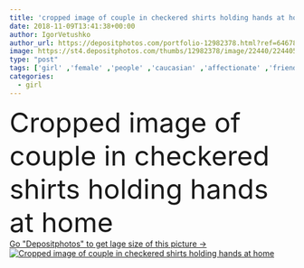 ```yaml
---
title: 'cropped image of couple in checkered shirts holding hands at home'
date: 2018-11-09T13:41:38+00:00
author: IgorVetushko
author_url: https://depositphotos.com/portfolio-12982378.html?ref=64678756
image: https://st4.depositphotos.com/thumbs/12982378/image/22440/224405112/api_thumb_450.jpg?forcejpeg=true
type: "post"
tags: ['girl' ,'female' ,'people' ,'caucasian' ,'affectionate' ,'friendship' ,'male' ,'man' ,'crop' ,'home' ,'couple' ,'woman' ,'together' ,'togetherness' ,'indoors' ,'attractive' ,'apartment' ,'handsome' ,'closeness' ,'relationship' ,'checkered' ,'boyfriend' ,'girlfriend' ,'shirts' ,'young adult' ,'holding hands' ,'partial view' ,'cropped image' ]
categories: 
  - girl
---
```

<div aling="center">
            <font size="60"> Cropped image of couple in checkered shirts holding hands at home</font>   
</div>
<div>
    <a href='https://depositphotos.com/224405112/stock-photo-cropped-image-couple-checkered-shirts.html?ref=64678756' target=_blank > Go "Depositphotos" to get lage size of this picture ->
        <img href='https://depositphotos.com/224405112/stock-photo-cropped-image-couple-checkered-shirts.html?ref=64678756' src='https://st4.depositphotos.com/12982378/22440/i/950/depositphotos_224405112-stock-photo-cropped-image-couple-checkered-shirts.jpg?forcejpeg=true' alt='Cropped image of couple in checkered shirts holding hands at home' >
    </a>
</div>
